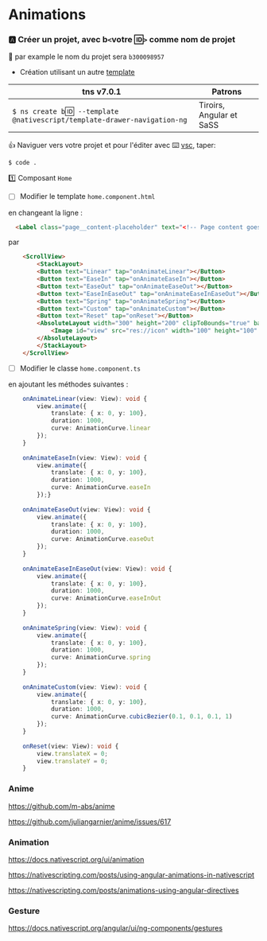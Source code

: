# Animations


### :a: Créer un projet, avec b`<`votre :id:`>` comme nom de projet

:pushpin: par example le nom du projet sera `b300098957` 

* Création utilisant un autre [template](https://github.com/NativeScript/nativescript-app-templates)

|  tns v7.0.1                                                                  |  Patrons                          |
|------------------------------------------------------------------------------|-----------------------------------|
| `$ ns create b`:id:` --template @nativescript/template-drawer-navigation-ng` |  Tiroirs, Angular et SaSS         |

:+1: Naviguer vers votre projet et pour l'éditer avec :keyboard: [vsc](https://github.com/CollegeBoreal/Tutoriels/blob/master/W.Web/T.NativeScript/IDE.md), taper:

```
$ code .
```

:one: Composant `Home`

- [ ] Modifier le template `home.component.html`

en changeant la ligne :

```html
  <Label class="page__content-placeholder" text="<!-- Page content goes here -->"></Label>
```

par 

```html
    <ScrollView>
        <StackLayout>
        <Button text="Linear" tap="onAnimateLinear"></Button>
        <Button text="EaseIn" tap="onAnimateEaseIn"></Button>
        <Button text="EaseOut" tap="onAnimateEaseOut"></Button>
        <Button text="EaseInEaseOut" tap="onAnimateEaseInEaseOut"></Button>
        <Button text="Spring" tap="onAnimateSpring"></Button>
        <Button text="Custom" tap="onAnimateCustom"></Button>
        <Button text="Reset" tap="onReset"></Button>
        <AbsoluteLayout width="300" height="200" clipToBounds="true" backgroundColor="LightGray">
            <Image id="view" src="res://icon" width="100" height="100" left="100" top="0"></Image>
        </AbsoluteLayout>
        </StackLayout>
    </ScrollView>
```

- [ ] Modifier le classe `home.component.ts`

en ajoutant les méthodes suivantes :

```typescript
    onAnimateLinear(view: View): void {
        view.animate({
            translate: { x: 0, y: 100},
            duration: 1000,
            curve: AnimationCurve.linear
        });
    }
    
    onAnimateEaseIn(view: View): void {
        view.animate({
            translate: { x: 0, y: 100},
            duration: 1000,
            curve: AnimationCurve.easeIn
        });}
    
    onAnimateEaseOut(view: View): void {
        view.animate({
            translate: { x: 0, y: 100},
            duration: 1000,
            curve: AnimationCurve.easeOut
        });
    }
    
    onAnimateEaseInEaseOut(view: View): void {
        view.animate({
            translate: { x: 0, y: 100},
            duration: 1000,
            curve: AnimationCurve.easeInOut
        });
    }
    
    onAnimateSpring(view: View): void {
        view.animate({
            translate: { x: 0, y: 100},
            duration: 1000,
            curve: AnimationCurve.spring
        });
    }
    
    onAnimateCustom(view: View): void {
        view.animate({
            translate: { x: 0, y: 100},
            duration: 1000,
            curve: AnimationCurve.cubicBezier(0.1, 0.1, 0.1, 1)
        });
    }
    
    onReset(view: View): void {
        view.translateX = 0;
        view.translateY = 0;
    }
```



### Anime
https://github.com/m-abs/anime

https://github.com/juliangarnier/anime/issues/617

### Animation

https://docs.nativescript.org/ui/animation

https://nativescripting.com/posts/using-angular-animations-in-nativescript

https://nativescripting.com/posts/animations-using-angular-directives


### Gesture

https://docs.nativescript.org/angular/ui/ng-components/gestures
